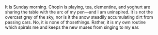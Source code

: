 It is Sunday morning. Chopin is playing, tea, clementine, and yoghurt
are sharing the table with the arc of my pen—and I am uninspired. It is
not the overcast grey of the sky, nor is it the snow steadily
accumulating dirt from passing cars. No, it is none of thosethings.
Rather, it is my own routine which spirals me and keeps the new muses
from singing to my ear. 


